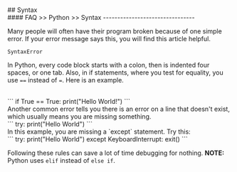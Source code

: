 <br>
<br>
## Syntax
<br>
#### FAQ >> Python >> Syntax
--------------------------------

Many people will often have their program broken because of one simple
error. If your error message says this, you will find this article
helpful.

`SyntaxError`

In Python, every code block starts with a colon, then is indented four
spaces, or one tab. Also, in if statements, where you test for equality, you use `==` instead of `=`. Here is
an example.

<br>
```
if True == True:
    print("Hello World!")
```
<br>
Another common error tells you there is an error on a line that
doesn't exist, which usually means you are missing something.

<br>
```
try:
  print("Hello World")
```
<br>
In this example, you are missing a `except` statement. Try this:
<br>
```
try:
  print("Hello World")
except KeyboardInterrupt:
  exit()
```
  
Following these rules can save a lot of time debugging for nothing.
**NOTE:** Python uses `elif` instead of `else if`.

